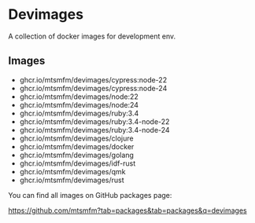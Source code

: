 # Devimages

A collection of docker images for development env.

## Images

- ghcr.io/mtsmfm/devimages/cypress:node-22
- ghcr.io/mtsmfm/devimages/cypress:node-24
- ghcr.io/mtsmfm/devimages/node:22
- ghcr.io/mtsmfm/devimages/node:24
- ghcr.io/mtsmfm/devimages/ruby:3.4
- ghcr.io/mtsmfm/devimages/ruby:3.4-node-22
- ghcr.io/mtsmfm/devimages/ruby:3.4-node-24
- ghcr.io/mtsmfm/devimages/clojure
- ghcr.io/mtsmfm/devimages/docker
- ghcr.io/mtsmfm/devimages/golang
- ghcr.io/mtsmfm/devimages/idf-rust
- ghcr.io/mtsmfm/devimages/qmk
- ghcr.io/mtsmfm/devimages/rust

You can find all images on GitHub packages page:

https://github.com/mtsmfm?tab=packages&tab=packages&q=devimages
